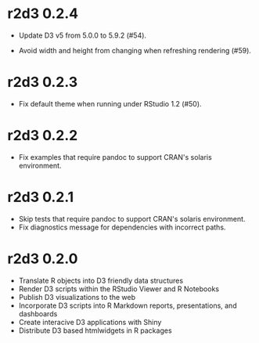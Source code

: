 # r2d3 0.2.4

- Update D3 v5 from 5.0.0 to 5.9.2 (#54).

- Avoid width and height from changing when refreshing rendering (#59).

# r2d3 0.2.3

- Fix default theme when running under RStudio 1.2 (#50).

# r2d3 0.2.2

- Fix examples that require pandoc to support CRAN's solaris environment.

# r2d3 0.2.1

- Skip tests that require pandoc to support CRAN's solaris environment.
- Fix diagnostics message for dependencies with incorrect paths.

# r2d3 0.2.0

- Translate R objects into D3 friendly data structures
- Render D3 scripts within the RStudio Viewer and R Notebooks
- Publish D3 visualizations to the web
- Incorporate D3 scripts into R Markdown reports, presentations, and dashboards
- Create interacive D3 applications with Shiny
- Distribute D3 based htmlwidgets in R packages